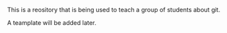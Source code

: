 This is a reository that is being used to teach a group of students about git.

A teamplate will be added later.

